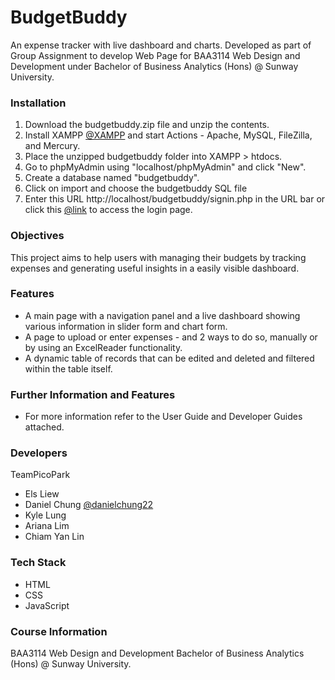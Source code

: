 # BudgetBuddy
An expense tracker with live dashboard and charts. 
Developed as part of Group Assignment to develop Web Page for BAA3114 Web Design and Development under Bachelor of Business Analytics (Hons) @ Sunway University.

### Installation
1. Download the budgetbuddy.zip file and unzip the contents.
2. Install XAMPP [@XAMPP](https://www.apachefriends.org/download.html) and start Actions - Apache, MySQL, FileZilla, and Mercury.
3. Place the unzipped budgetbuddy folder into XAMPP > htdocs.
4. Go to phpMyAdmin using "localhost/phpMyAdmin" and click "New".
5. Create a database named "budgetbuddy".
6. Click on import and choose the budgetbuddy SQL file
7. Enter this URL http://localhost/budgetbuddy/signin.php in the URL bar or click this [@link](http://localhost/budgetbuddy/signin.php) to access the login page.

### Objectives
This project aims to help users with managing their budgets by tracking expenses and generating useful insights in a easily visible dashboard. 

### Features
* A main page with a navigation panel and a live dashboard showing various information in slider form and chart form.
* A page to upload or enter expenses - and 2 ways to do so, manually or by using an ExcelReader functionality.
* A dynamic table of records that can be edited and deleted and filtered within the table itself.

### Further Information and Features
* For more information refer to the User Guide and Developer Guides attached. 

### Developers
TeamPicoPark
* Els Liew
* Daniel Chung [@danielchung22](https://github.com/danielchung22)
* Kyle Lung
* Ariana Lim
* Chiam Yan Lin

### Tech Stack
* HTML
* CSS
* JavaScript

### Course Information
BAA3114 Web Design and Development
Bachelor of Business Analytics (Hons) @ Sunway University.


